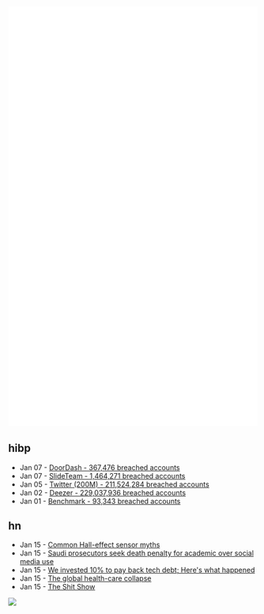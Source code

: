 ![Metrics](https://raw.githubusercontent.com/phixion/phixion/master/metrics.svg)

## hibp

<!--
for https://github.com/phixion/phixion/blob/main/.github/workflows/feeds.yml
-->
<!--START_SECTION:haveibeenpwnd-->
- Jan 07 - [DoorDash - 367,476 breached accounts](https://haveibeenpwned.com/PwnedWebsites#DoorDash)
- Jan 07 - [SlideTeam - 1,464,271 breached accounts](https://haveibeenpwned.com/PwnedWebsites#SlideTeam)
- Jan 05 - [Twitter (200M) - 211,524,284 breached accounts](https://haveibeenpwned.com/PwnedWebsites#Twitter200M)
- Jan 02 - [Deezer - 229,037,936 breached accounts](https://haveibeenpwned.com/PwnedWebsites#Deezer)
- Jan 01 - [Benchmark - 93,343 breached accounts](https://haveibeenpwned.com/PwnedWebsites#Benchmark)
<!--END_SECTION:haveibeenpwnd-->

## hn

<!--
for https://github.com/phixion/phixion/blob/main/.github/workflows/feeds.yml
-->
<!--START_SECTION:hn-->
- Jan 15 - [Common Hall-effect sensor myths](https://e2e.ti.com/blogs_/b/analogwire/posts/5-common-hall-effect-sensor-myths)
- Jan 15 - [Saudi prosecutors seek death penalty for academic over social media use](https://www.theguardian.com/world/2023/jan/15/saudi-arabian-academic-on-death-row-for-using-twitter-and-whatsapp)
- Jan 15 - [We invested 10% to pay back tech debt; Here's what happened](https://blog.alexewerlof.com/p/tech-debt-day)
- Jan 15 - [The global health-care collapse](https://www.economist.com/finance-and-economics/2023/01/15/the-global-health-care-collapse)
- Jan 15 - [The Shit Show](https://furbo.org/2023/01/15/the-shit-show/)
<!--END_SECTION:hn-->

<!--
for https://yhype.me
-->
![](https://hit.yhype.me/github/profile?user_id=13013670)
